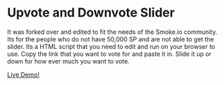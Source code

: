 # Upvote and Downvote Slider 

It was forked over and edited to fit the needs of the Smoke.io community.
Its for the people who do not have 50,000 SP and are not able to get the slider.
Its a HTML script that you need to edit and run on your browser to use.
Copy the link that you want to vote for and paste it in. Slide it up or down for
how ever much you want to vote.

[Live Demo!](https://cloudflare-ipfs.com/ipfs/QmNm4iaGSpgZMWPrXkwBh2WcZn5W1WHCYZRiwHWmWHv56A/upvote_slider.html)
